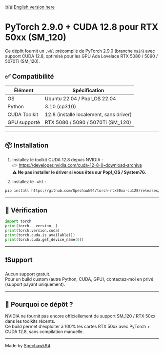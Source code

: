 🇬🇧 [English version here](README_en.md)

# PyTorch 2.9.0 + CUDA 12.8 pour RTX 50xx (SM_120)

Ce dépôt fournit un `.whl` précompilé de PyTorch 2.9.0 (branche `main`) avec support CUDA 12.8, optimisé pour les GPU Ada Lovelace RTX 5080 / 5090 / 5070Ti (SM_120).

## ✅ Compatibilité

| Élément      | Spécification                     |
|--------------|------------------------------------|
| OS           | Ubuntu 22.04 / Pop!_OS 22.04       |
| Python       | 3.10 (cp310)                       |
| CUDA Toolkit | 12.8 (installé localement, sans driver) |
| GPU supporté | RTX 5080 / 5090 / 5070Ti (SM_120)  |

---

## 📦 Installation

1. Installez le toolkit CUDA 12.8 depuis NVIDIA :  
👉 https://developer.nvidia.com/cuda-12-8-0-download-archive  
**⚠️ Ne pas installer le driver si vous êtes sur Pop!_OS / System76.**

2. Installez le `.whl` :

```bash
pip install https://github.com/Spechawk94/torch-rtx50xx-cu128/releases/download/v2.9.0-cu128-rtx50xx/torch-2.9.0a0+git959dd0-cp310-cp310-linux_x86_64.whl
```

---

## 🧪 Vérification

```python
import torch
print(torch.__version__)
print(torch.version.cuda)
print(torch.cuda.is_available())
print(torch.cuda.get_device_name(0))
```

---

## ❗️Support

Aucun support gratuit.  
Pour un build custom (autre Python, CUDA, GPU), contactez-moi en privé (support payant uniquement).

---

## 🧠 Pourquoi ce dépôt ?

NVIDIA ne fournit pas encore officiellement de support SM_120 / RTX 50xx dans les toolkits récents.  
Ce build permet d'exploiter à 100% les cartes RTX 50xx avec PyTorch + CUDA 12.8, sans compilation manuelle.

---

Made by [Spechawk94](https://github.com/Spechawk94)
